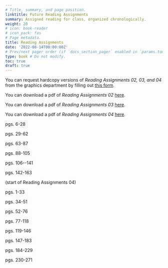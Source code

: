 ```yaml
---
# Title, summary, and page position.
linktitle: Future Reading Assignments
summary: Assigned reading for class, organized chronologically.
weight: 20
# icon: book-reader
# icon_pack: fas
# Page metadata.
title: Reading Assignments
date: '2022-08-14T00:00:00Z'
# Prev/next pager order (if `docs_section_pager` enabled in `params.toml`)
type: book # Do not modify.
toc: true
draft: true
---
```


You can request hardcopy versions of _Reading Assignments 02, 03, and 04_ from the graphics department by filling out [this form](https://onlineforms.lls.edu/form/graphics-request-form).


You can download a pdf of _Reading Assignments 02_ [here](https://brightspace.lmu.edu/d2l/le/content/263272/viewContent/3331853/View). 

You can download a pdf of _Reading Assignments 03_ [here](https://brightspace.lmu.edu/d2l/le/content/263272/viewContent/3463224/View).

You can download a pdf of _Reading Assignments 04_ [here](https://brightspace.lmu.edu/d2l/le/content/263272/viewContent/3480853/View).


pgs. 6-28

pgs. 29-62

pgs. 63-87

pgs. 88-105

pgs. 106--141

pgs. 142-163

(start of Reading Assignments 04)

pgs. 1-33

pgs. 34-51

pgs. 52-76

pgs. 77-118

pgs. 119-146

pgs. 147-183

pgs. 184-229

pgs. 230-271
